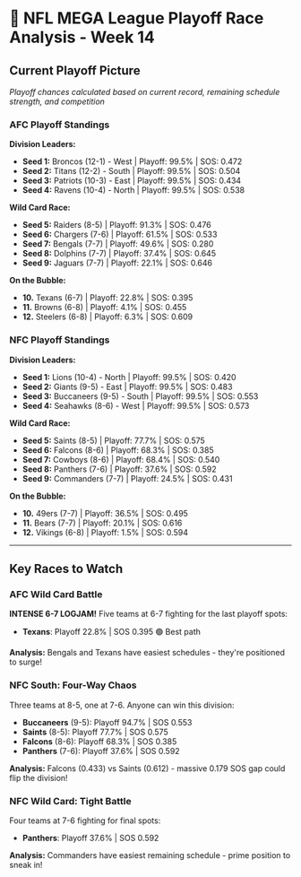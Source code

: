 # 🏈 NFL MEGA League Playoff Race Analysis - Week 14

## Current Playoff Picture

*Playoff chances calculated based on current record, remaining schedule strength, and competition*

### AFC Playoff Standings

**Division Leaders:**
- **Seed 1:** Broncos (12-1) - West | Playoff: 99.5% | SOS: 0.472
- **Seed 2:** Titans (12-2) - South | Playoff: 99.5% | SOS: 0.504
- **Seed 3:** Patriots (10-3) - East | Playoff: 99.5% | SOS: 0.434
- **Seed 4:** Ravens (10-4) - North | Playoff: 99.5% | SOS: 0.538

**Wild Card Race:**
- **Seed 5:** Raiders (8-5) | Playoff: 91.3% | SOS: 0.476
- **Seed 6:** Chargers (7-6) | Playoff: 61.5% | SOS: 0.533
- **Seed 7:** Bengals (7-7) | Playoff: 49.6% | SOS: 0.280
- **Seed 8:** Dolphins (7-7) | Playoff: 37.4% | SOS: 0.645
- **Seed 9:** Jaguars (7-7) | Playoff: 22.1% | SOS: 0.646

**On the Bubble:**
- **10.** Texans (6-7) | Playoff: 22.8% | SOS: 0.395
- **11.** Browns (6-8) | Playoff: 4.1% | SOS: 0.455
- **12.** Steelers (6-8) | Playoff: 6.3% | SOS: 0.609

### NFC Playoff Standings

**Division Leaders:**
- **Seed 1:** Lions (10-4) - North | Playoff: 99.5% | SOS: 0.420
- **Seed 2:** Giants (9-5) - East | Playoff: 99.5% | SOS: 0.483
- **Seed 3:** Buccaneers (9-5) - South | Playoff: 99.5% | SOS: 0.553
- **Seed 4:** Seahawks (8-6) - West | Playoff: 99.5% | SOS: 0.573

**Wild Card Race:**
- **Seed 5:** Saints (8-5) | Playoff: 77.7% | SOS: 0.575
- **Seed 6:** Falcons (8-6) | Playoff: 68.3% | SOS: 0.385
- **Seed 7:** Cowboys (8-6) | Playoff: 68.4% | SOS: 0.540
- **Seed 8:** Panthers (7-6) | Playoff: 37.6% | SOS: 0.592
- **Seed 9:** Commanders (7-7) | Playoff: 24.5% | SOS: 0.431

**On the Bubble:**
- **10.** 49ers (7-7) | Playoff: 36.5% | SOS: 0.495
- **11.** Bears (7-7) | Playoff: 20.1% | SOS: 0.616
- **12.** Vikings (6-8) | Playoff: 1.5% | SOS: 0.594

---

## Key Races to Watch

### AFC Wild Card Battle

**INTENSE 6-7 LOGJAM!** Five teams at 6-7 fighting for the last playoff spots:

- **Texans**: Playoff 22.8% | SOS 0.395 🟢 Best path

**Analysis:** Bengals and Texans have easiest schedules - they're positioned to surge!

### NFC South: Four-Way Chaos

Three teams at 8-5, one at 7-6. Anyone can win this division:

- **Buccaneers** (9-5): Playoff 94.7% | SOS 0.553
- **Saints** (8-5): Playoff 77.7% | SOS 0.575
- **Falcons** (8-6): Playoff 68.3% | SOS 0.385
- **Panthers** (7-6): Playoff 37.6% | SOS 0.592

**Analysis:** Falcons (0.433) vs Saints (0.612) - massive 0.179 SOS gap could flip the division!

### NFC Wild Card: Tight Battle

Four teams at 7-6 fighting for final spots:

- **Panthers**: Playoff 37.6% | SOS 0.592

**Analysis:** Commanders have easiest remaining schedule - prime position to sneak in!
